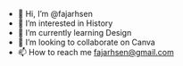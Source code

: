 - 👋 Hi, I’m @fajarhsen
- 👀 I’m interested in History
- 🌱 I’m currently learning Design
- 💞️ I’m looking to collaborate on Canva
- 📫 How to reach me fajarhsen@gmail.com

<!---
fajarhsen/fajarhsen is a ✨ special ✨ repository because its `README.md` (this file) appears on your GitHub profile.
You can click the Preview link to take a look at your changes.
--->
